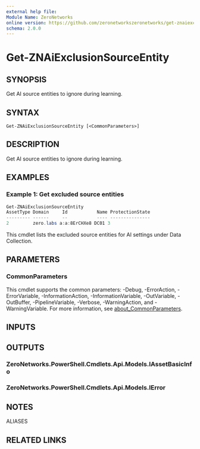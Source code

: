 ```yaml
---
external help file:
Module Name: ZeroNetworks
online version: https://github.com/zeronetworkszeronetworks/get-znaiexclusionsourceentity
schema: 2.0.0
---
```


# Get-ZNAiExclusionSourceEntity

## SYNOPSIS
Get AI source entities to ignore during learning.

## SYNTAX

```
Get-ZNAiExclusionSourceEntity [<CommonParameters>]
```

## DESCRIPTION
Get AI source entities to ignore during learning.

## EXAMPLES

### Example 1: Get excluded source entities
```powershell
Get-ZNAiExclusionSourceEntity
AssetType Domain     Id           Name ProtectionState
--------- ------     --           ---- ---------------
2         zero.labs a:a:8ErCHXe8 DC01 3
```

This cmdlet lists the excluded source entities for AI settings under Data Collection.

## PARAMETERS

### CommonParameters
This cmdlet supports the common parameters: -Debug, -ErrorAction, -ErrorVariable, -InformationAction, -InformationVariable, -OutVariable, -OutBuffer, -PipelineVariable, -Verbose, -WarningAction, and -WarningVariable. For more information, see [about_CommonParameters](http://go.microsoft.com/fwlink/?LinkID=113216).

## INPUTS

## OUTPUTS

### ZeroNetworks.PowerShell.Cmdlets.Api.Models.IAssetBasicInfo

### ZeroNetworks.PowerShell.Cmdlets.Api.Models.IError

## NOTES

ALIASES

## RELATED LINKS

